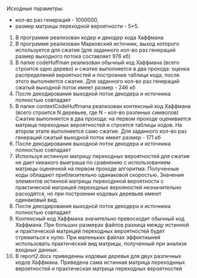 Исходные параметры:
  - кол-во раз генераций - 1000000,
  - размер матрицы переходной вероятности - 5*5.

1. В программе реализован кодер и декодер кода Хаффмана
2. В программе реализован Марковский источник, выход которого используется для сжатия 
(для заданного кол-во раз генераций размер выходного потока составляет 976 кб)
3. В папке codeHuffman реализован обычный код Хаффмана (всего строится одно дерево) и сжатие выполняется в два прохода: 
оценка распределений вероятностей и построение таблици кода, после этого выполняется сжатие.
Для заданного кол-во раз генераций сжатый выходной поток имеет размер - 246 кб
4. После декодирования выходной поток декодера и источника полностью совпадает
5. В папке contextCodeHuffmana реализован контексный код Хаффмана (всего строится N деревьев, где N - кол-во разлиных символов)
 Сжатие выполняется в два прохода: на первом проходе оценивается матрица переходных вероятностей и строятся таблицы кодов.
На втором этапе выполнеется само сжатие. Для заданного кол-во раз генераций сжатый выходной поток имеет размер - 171 кб
6. После декодирования выходной поток декодера и источника полностью совпадает
7. Используя истинную матрицу переходных вероятностей для сжатия не дает никакого выиграша по сравнению с использованием матрицы оцененной на первом проходе алгоритма.
Полученные коды обладают приблизительно одинаковой скоростью. Значения элементов истинной матрицы переходнной вероятности с практической
матрицей переходных верояностей незначительно расходятся, но при построении кодовых деревьев имеют одинаковый вид.
8. После декодирования выходной поток декодера и источника полностью совпадает
9. Контексный код Хаффмана значительно превосходит обычный код Хаффмана. 
При больших размерах файлов разница между истинной и практической матрицей переходных вероятностей будет стремиться к нулю.
При маленьких файлах эффектиыней использовать практический вид матрицы, полученный при анализе входных данных.
10. В report2.docx приведенны кодовые деревья для двух различных кодов Хаффмана. 
Приведена сама истинная матрица переходнных вероятностей и практическая матрица переходных вероятностей
